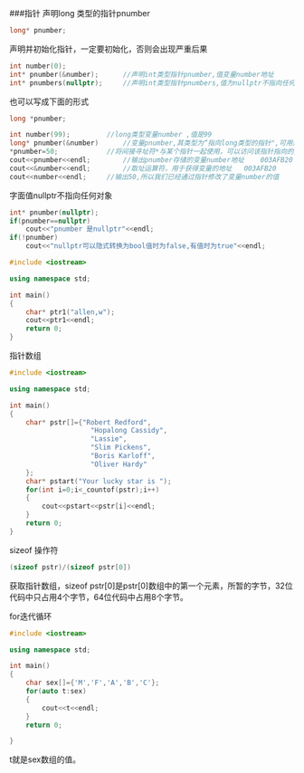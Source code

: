 ###指针
声明long 类型的指针pnumber
```cpp
long* pnumber;
```
声明并初始化指针，一定要初始化，否则会出现严重后果
```cpp
int number(0);
int* pnumber(&number);		//声明int类型指针pnumber,值变量number地址
int* pnumbers(nullptr);		//声明int类型指针pnumbers,值为nullptr不指向任何对象
```
也可以写成下面的形式
```cpp
long *pnumber;
```
```cpp
int number(99);			//long类型变量number ,值是99
long* pnumber(&number)		//变量pnumber,其类型为“指向long类型的指针",可用来存储变量number的地址。
*pnumber=50;			//将间接寻址符*与某个指针一起使用，可以访问该指针指向的变量内容。
cout<<pnumber<<endl;		//输出pnumber存储的变量number地址	003AFB20
cout<<&number<<endl;		//取址运算符，用于获得变量的地址	003AFB20
cout<<number<<endl;		//输出50,所以我们已经通过指针修改了变量number的值
```
字面值nullptr不指向任何对象
```cpp
int* pnumber(nullptr);
if(pnumber==nullptr)
    cout<<"pnumber 是nullptr"<<endl;
if(!pnumber)
    cout<<"nullptr可以隐式转换为bool值时为false,有值时为true"<<endl;
```

```cpp
#include <iostream>

using namespace std;

int main()
{
	char* ptr1("allen,w");
	cout<<ptr1<<endl;
	return 0;
}
```
指针数组
```cpp
#include <iostream>

using namespace std;

int main()
{
	char* pstr[]={"Robert Redford",
					"Hopalong Cassidy",
					"Lassie",
					"Slim Pickens",
					"Boris Karloff",
					"Oliver Hardy"
	};
	char* pstart("Your lucky star is ");
	for(int i=0;i<_countof(pstr);i++)
	{
		cout<<pstart<<pstr[i]<<endl;
	}
	return 0;
}
```
sizeof 操作符
```cpp
(sizeof pstr)/(sizeof pstr[0])
```
获取指针数组，sizeof pstr[0]是pstr[0]数组中的第一个元素，所暂的字节，32位代码中只占用4个字节，64位代码中占用8个字节。

for迭代循环
```cpp
#include <iostream>

using namespace std;

int main()
{
	char sex[]={'M','F','A','B','C'};
	for(auto t:sex)
	{
		cout<<t<<endl;
	}
	return 0;

}
```
t就是sex数组的值。
